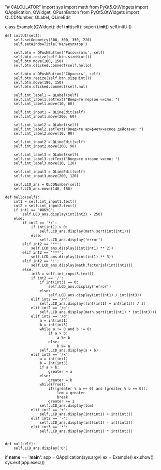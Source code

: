 "# CALCULATOR" 
import sys
import math
from PyQt5.QtWidgets import QApplication, QWidget, QPushButton
from PyQt5.QtWidgets import QLCDNumber, QLabel, QLineEdit


class Example(QWidget):
    def __init__(self):
        super().__init__()
        self.initUI()

    def initUI(self):
        self.setGeometry(300, 300, 350, 220)
        self.setWindowTitle('Калькулятор')

        self.btn = QPushButton('Рассчитать', self)
        self.btn.resize(self.btn.sizeHint())
        self.btn.move(100, 150)
        self.btn.clicked.connect(self.hello)

        self.btn = QPushButton('Сбросить', self)
        self.btn.resize(self.btn.sizeHint())
        self.btn.move(180, 150)
        self.btn.clicked.connect(self.nul)

        self.int_label1 = QLabel(self)
        self.int_label1.setText("Введите первое число: ")
        self.int_label1.move(10, 60)

        self.int_input1 = QLineEdit(self)
        self.int_input1.move(200, 60)

        self.int_label2 = QLabel(self)
        self.int_label2.setText("Введите арифметическое действие: ")
        self.int_label2.move(10, 90)

        self.int_input2 = QLineEdit(self)
        self.int_input2.move(200, 90)

        self.int_label3 = QLabel(self)
        self.int_label3.setText("Введите второе число: ")
        self.int_label3.move(10, 120)

        self.int_input3 = QLineEdit(self)
        self.int_input3.move(200, 120)

        self.LCD_ans = QLCDNumber(self)
        self.LCD_ans.move(140, 180)

    def hello(self):
        int1 = self.int_input1.text()
        int2 = self.int_input2.text()
        if int1 == 'ФОКУС':
            self.LCD_ans.display(int(int2) - 250)
        else:
            if int2 == '*/':
                if int(int1) > 0:
                    self.LCD_ans.display(math.sqrt(int(int1)))
                else:
                    self.LCD_ans.display('error')
            elif int2 == '**':
                self.LCD_ans.display((int(int1) ** 2))
            elif int2 == '***':
                self.LCD_ans.display((int(int1) ** 3))
            elif int2 == '!':
                self.LCD_ans.display(math.factorial(int(int1)))
            else:
                int3 = self.int_input3.text()
                if int2 == '/':
                    if int(int3) == 0:
                        self.LCD_ans.display('error')
                    else:
                        self.LCD_ans.display(int(int1) / int(int3))
                elif int2 == '/n':
                    self.LCD_ans.display((int(int1) + int(int3)) / 2)
                elif int2 == '/g':
                    self.LCD_ans.display(math.sqrt(int(int1) * int(int3)))                
                elif int2 == '/d':
                    a = int(int1)
                    b = int(int3)
                    while a != 0 and b != 0:
                        if a > b:
                            a %= b
                        else:
                            b %= a
                    self.LCD_ans.display(a + b)
                elif int2 == '/k':
                    a = int(int1)
                    b = int(int3)
                    if a > b:
                        greater = a
                    else:
                        greater = b
                    while(True):
                        if((greater % a == 0) and (greater % b == 0)):
                            lcm = greater
                            break
                        greater += 1
                    self.LCD_ans.display(lcm)                    
                elif int2 == '+':
                    self.LCD_ans.display(int(int1) + int(int3))
                elif int2 == '-':
                    self.LCD_ans.display(int(int1) - int(int3))
                elif int3 == '*':
                    self.LCD_ans.display(int(int1) * int(int3))


    def nul(self):
        self.LCD_ans.display('0')

if __name__ == '__main__':
    app = QApplication(sys.argv)
    ex = Example()
    ex.show()
    sys.exit(app.exec())
